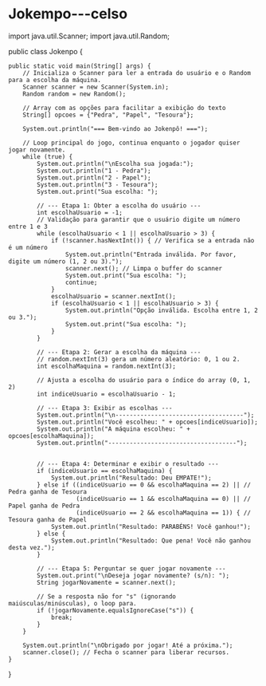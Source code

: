 # Jokempo---celso   

import java.util.Scanner;
import java.util.Random;

public class Jokenpo {

    public static void main(String[] args) {
        // Inicializa o Scanner para ler a entrada do usuário e o Random para a escolha da máquina.
        Scanner scanner = new Scanner(System.in);
        Random random = new Random();

        // Array com as opções para facilitar a exibição do texto
        String[] opcoes = {"Pedra", "Papel", "Tesoura"};

        System.out.println("=== Bem-vindo ao Jokenpô! ===");

        // Loop principal do jogo, continua enquanto o jogador quiser jogar novamente.
        while (true) {
            System.out.println("\nEscolha sua jogada:");
            System.out.println("1 - Pedra");
            System.out.println("2 - Papel");
            System.out.println("3 - Tesoura");
            System.out.print("Sua escolha: ");

            // --- Etapa 1: Obter a escolha do usuário ---
            int escolhaUsuario = -1;
            // Validação para garantir que o usuário digite um número entre 1 e 3
            while (escolhaUsuario < 1 || escolhaUsuario > 3) {
                if (!scanner.hasNextInt()) { // Verifica se a entrada não é um número
                    System.out.println("Entrada inválida. Por favor, digite um número (1, 2 ou 3).");
                    scanner.next(); // Limpa o buffer do scanner
                    System.out.print("Sua escolha: ");
                    continue;
                }
                escolhaUsuario = scanner.nextInt();
                if (escolhaUsuario < 1 || escolhaUsuario > 3) {
                    System.out.println("Opção inválida. Escolha entre 1, 2 ou 3.");
                    System.out.print("Sua escolha: ");
                }
            }

            // --- Etapa 2: Gerar a escolha da máquina ---
            // random.nextInt(3) gera um número aleatório: 0, 1 ou 2.
            int escolhaMaquina = random.nextInt(3);

            // Ajusta a escolha do usuário para o índice do array (0, 1, 2)
            int indiceUsuario = escolhaUsuario - 1;

            // --- Etapa 3: Exibir as escolhas ---
            System.out.println("\n------------------------------------");
            System.out.println("Você escolheu: " + opcoes[indiceUsuario]);
            System.out.println("A máquina escolheu: " + opcoes[escolhaMaquina]);
            System.out.println("------------------------------------");


            // --- Etapa 4: Determinar e exibir o resultado ---
            if (indiceUsuario == escolhaMaquina) {
                System.out.println("Resultado: Deu EMPATE!");
            } else if ((indiceUsuario == 0 && escolhaMaquina == 2) || // Pedra ganha de Tesoura
                       (indiceUsuario == 1 && escolhaMaquina == 0) || // Papel ganha de Pedra
                       (indiceUsuario == 2 && escolhaMaquina == 1)) { // Tesoura ganha de Papel
                System.out.println("Resultado: PARABÉNS! Você ganhou!");
            } else {
                System.out.println("Resultado: Que pena! Você não ganhou desta vez.");
            }
            
            // --- Etapa 5: Perguntar se quer jogar novamente ---
            System.out.print("\nDeseja jogar novamente? (s/n): ");
            String jogarNovamente = scanner.next();

            // Se a resposta não for "s" (ignorando maiúsculas/minúsculas), o loop para.
            if (!jogarNovamente.equalsIgnoreCase("s")) {
                break;
            }
        }
        
        System.out.println("\nObrigado por jogar! Até a próxima.");
        scanner.close(); // Fecha o scanner para liberar recursos.
    }
}
